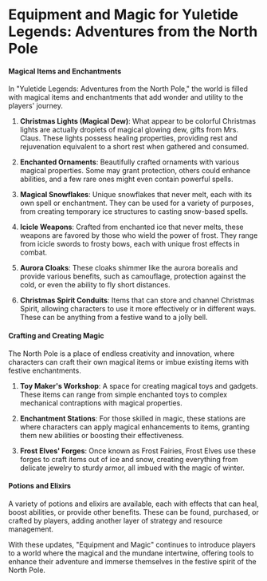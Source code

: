 # Equipment and Magic for Yuletide Legends: Adventures from the North Pole

#### Magical Items and Enchantments
In "Yuletide Legends: Adventures from the North Pole," the world is filled with magical items and enchantments that add wonder and utility to the players' journey.

1. **Christmas Lights (Magical Dew)**: What appear to be colorful Christmas lights are actually droplets of magical glowing dew, gifts from Mrs. Claus. These lights possess healing properties, providing rest and rejuvenation equivalent to a short rest when gathered and consumed.

2. **Enchanted Ornaments**: Beautifully crafted ornaments with various magical properties. Some may grant protection, others could enhance abilities, and a few rare ones might even contain powerful spells.

3. **Magical Snowflakes**: Unique snowflakes that never melt, each with its own spell or enchantment. They can be used for a variety of purposes, from creating temporary ice structures to casting snow-based spells.

4. **Icicle Weapons**: Crafted from enchanted ice that never melts, these weapons are favored by those who wield the power of frost. They range from icicle swords to frosty bows, each with unique frost effects in combat.

5. **Aurora Cloaks**: These cloaks shimmer like the aurora borealis and provide various benefits, such as camouflage, protection against the cold, or even the ability to fly short distances.

6. **Christmas Spirit Conduits**: Items that can store and channel Christmas Spirit, allowing characters to use it more effectively or in different ways. These can be anything from a festive wand to a jolly bell.

#### Crafting and Creating Magic
The North Pole is a place of endless creativity and innovation, where characters can craft their own magical items or imbue existing items with festive enchantments.

1. **Toy Maker's Workshop**: A space for creating magical toys and gadgets. These items can range from simple enchanted toys to complex mechanical contraptions with magical properties.

2. **Enchantment Stations**: For those skilled in magic, these stations are where characters can apply magical enhancements to items, granting them new abilities or boosting their effectiveness.

3. **Frost Elves' Forges**: Once known as Frost Fairies, Frost Elves use these forges to craft items out of ice and snow, creating everything from delicate jewelry to sturdy armor, all imbued with the magic of winter.

#### Potions and Elixirs
A variety of potions and elixirs are available, each with effects that can heal, boost abilities, or provide other benefits. These can be found, purchased, or crafted by players, adding another layer of strategy and resource management.

With these updates, "Equipment and Magic" continues to introduce players to a world where the magical and the mundane intertwine, offering tools to enhance their adventure and immerse themselves in the festive spirit of the North Pole.